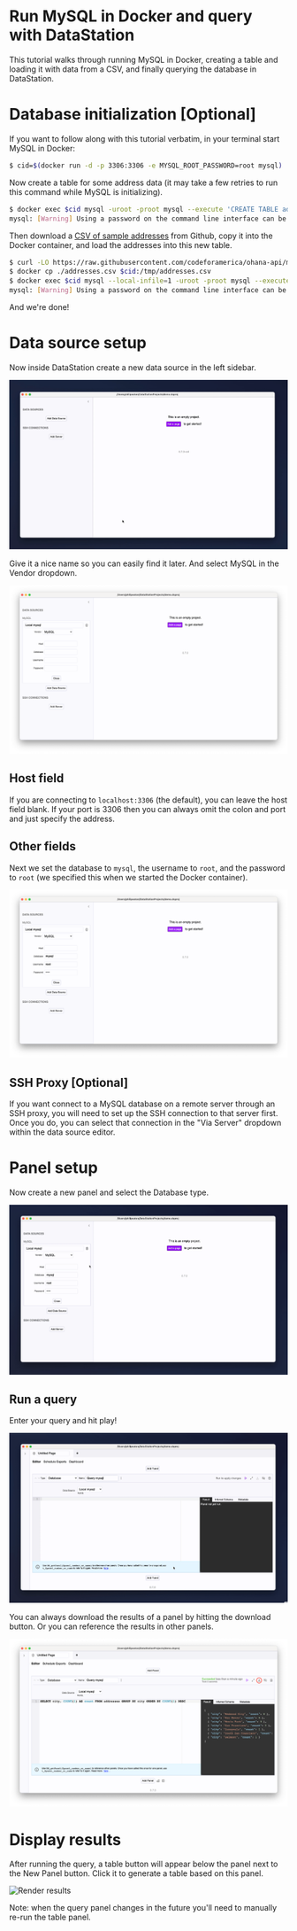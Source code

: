 # Run MySQL in Docker and query with DataStation

This tutorial walks through running MySQL in Docker, creating a
table and loading it with data from a CSV, and finally querying the
database in DataStation.

# Database initialization [Optional]

If you want to follow along with this tutorial verbatim, in your
terminal start MySQL in Docker:

```bash
$ cid=$(docker run -d -p 3306:3306 -e MYSQL_ROOT_PASSWORD=root mysql)
```

Now create a table for some address data (it may take a few retries to
run this command while MySQL is initializing).

```bash
$ docker exec $cid mysql -uroot -proot mysql --execute 'CREATE TABLE addresses (id BIGINT, location_id BIGINT, address_1 TEXT, address_2 TEXT, city TEXT, state_province TEXT, postal_code TEXT, country TEXT);'
mysql: [Warning] Using a password on the command line interface can be insecure.
```

Then download a [CSV of sample
addresses](https://raw.githubusercontent.com/codeforamerica/ohana-api/master/data/sample-csv/addresses.csv)
from Github, copy it into the Docker container, and load the addresses
into this new table.

```bash
$ curl -LO https://raw.githubusercontent.com/codeforamerica/ohana-api/master/data/sample-csv/addresses.csv
$ docker cp ./addresses.csv $cid:/tmp/addresses.csv
$ docker exec $cid mysql --local-infile=1 -uroot -proot mysql --execute "SET GLOBAL local_infile=1; LOAD DATA LOCAL INFILE '/tmp/addresses.csv' INTO TABLE addresses FIELDS TERMINATED BY ',' ENCLOSED BY '""' IGNORE 1 ROWS;"
mysql: [Warning] Using a password on the command line interface can be insecure.
```

And we're done!

# Data source setup

Now inside DataStation create a new data source in the left sidebar.

![Creating a new data source](/tutorials/create-data-source.gif)

Give it a nice name so you can easily find it later. And select
MySQL in the Vendor dropdown.

![Creating a MySQL data source](/tutorials/create-mysql-data-source.png)

## Host field

If you are connecting to `localhost:3306` (the default), you can
leave the host field blank. If your port is 3306 then you can always
omit the colon and port and just specify the address.

## Other fields

Next we set the database to `mysql`, the username to `root`, and the
password to `root` (we specified this when we started the Docker
container).

![Filled out MySQL data source](/tutorials/mysql-data-source-filled.png)

## SSH Proxy [Optional]

If you want connect to a MySQL database on a remote server through an
SSH proxy, you will need to set up the SSH connection to that server
first. Once you do, you can select that connection in the "Via Server"
dropdown within the data source editor.

# Panel setup

Now create a new panel and select the Database type.

![Create database panel](/tutorials/create-mysql-database-panel.gif)

## Run a query

Enter your query and hit play!

![Run MySQL query](/tutorials/run-mysql-query.gif)

You can always download the results of a panel by hitting the download
button. Or you can reference the results in other panels.

![Download panel results](/tutorials/download-mysql-panel-results.png)

# Display results

After running the query, a table button will appear below the panel
next to the New Panel button. Click it to generate a table based on
this panel.

![Render results](/tutorials/graph-mysql-database-results.gif)

Note: when the query panel changes in the future you'll need to
manually re-run the table panel.
